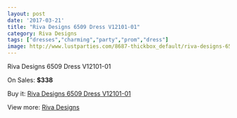 ```yaml
---
layout: post
date: '2017-03-21'
title: "Riva Designs 6509 Dress V12101-01"
category: Riva Designs
tags: ["dresses","charming","party","prom","dress"]
image: http://www.lustparties.com/8687-thickbox_default/riva-designs-6509-dress-v12101-01.jpg
---
```

Riva Designs 6509 Dress V12101-01

On Sales: **$338**
<a href="https://www.lustparties.com/en/riva-designs/2973-riva-designs-6509-dress-v12101-01.html"><amp-img layout="responsive" width="600" height="600" src="//www.lustparties.com/8687-thickbox_default/riva-designs-6509-dress-v12101-01.jpg" alt="Riva Designs 6509 Dress V12101-01 0" /></a>
<a href="https://www.lustparties.com/en/riva-designs/2973-riva-designs-6509-dress-v12101-01.html"><amp-img layout="responsive" width="600" height="600" src="//www.lustparties.com/8689-thickbox_default/riva-designs-6509-dress-v12101-01.jpg" alt="Riva Designs 6509 Dress V12101-01 1" /></a>
<a href="https://www.lustparties.com/en/riva-designs/2973-riva-designs-6509-dress-v12101-01.html"><amp-img layout="responsive" width="600" height="600" src="//www.lustparties.com/8688-thickbox_default/riva-designs-6509-dress-v12101-01.jpg" alt="Riva Designs 6509 Dress V12101-01 2" /></a>

Buy it: [Riva Designs 6509 Dress V12101-01](https://www.lustparties.com/en/riva-designs/2973-riva-designs-6509-dress-v12101-01.html "Riva Designs 6509 Dress V12101-01")

View more: [Riva Designs](https://www.lustparties.com/en/6-riva-designs "Riva Designs")